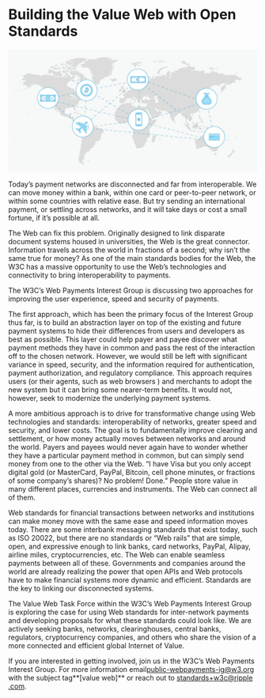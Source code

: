 # Building the Value Web with Open Standards

![The Value Web][1]

Today’s payment networks are disconnected and far from interoperable. We can
move money within a bank, within one card or peer-to-peer network, or within 
some countries with relative ease. But try sending an international payment, or 
settling across networks, and it will take days or cost a small fortune, if it’s
possible at all.

The Web can fix this problem. Originally designed to link disparate document
systems housed in universities, the Web is the great connector. Information 
travels across the world in fractions of a second; why isn’t the same true for 
money? As one of the main standards bodies for the Web, the W3C has a massive 
opportunity to use the Web’s technologies and connectivity to bring 
interoperability to payments.

The W3C’s Web Payments Interest Group is discussing two approaches for
improving the user experience, speed and security of payments.

The first approach, which has been the primary focus of the Interest Group thus
far, is to build an abstraction layer on top of the existing and future payment 
systems to hide their differences from users and developers as best as possible.
This layer could help payer and payee discover what payment methods they have in
common and pass the rest of the interaction off to the chosen network. However, 
we would still be left with significant variance in speed, security, and the 
information required for authentication, payment authorization, and regulatory 
compliance. This approach requires users (or their agents, such as web browsers
) and merchants to adopt the new system but it can bring some nearer-term 
benefits. It would not, however, seek to modernize the underlying payment 
systems.

A more ambitious approach is to drive for transformative change using Web
technologies and standards: interoperability of networks, greater speed and 
security, and lower costs. The goal is to fundamentally improve clearing and 
settlement, or how money actually moves between networks and around the world. 
Payers and payees would never again have to wonder whether they have a 
particular payment method in common, but can simply send money from one to the 
other via the Web. “I have Visa but you only accept digital gold (or MasterCard,
PayPal, Bitcoin, cell phone minutes, or fractions of some company’s shares)? No 
problem! Done.” People store value in many different places, currencies and 
instruments. The Web can connect all of them.

Web standards for financial transactions between networks and institutions can
make money move with the same ease and speed information moves today. There are 
some interbank messaging standards that exist today, such as ISO 20022, but 
there are no standards or “Web rails” that are simple, open, and expressive 
enough to link banks, card networks, PayPal, Alipay, airline miles, 
cryptocurrencies, etc. The Web can enable seamless payments between all of these.
Governments and companies around the world are already realizing the power that 
open APIs and Web protocols have to make financial systems more dynamic and 
efficient. Standards are the key to linking our disconnected systems.

The Value Web Task Force within the W3C’s Web Payments Interest Group is
exploring the case for using Web standards for inter-network payments and 
developing proposals for what these standards could look like. We are actively 
seeking banks, networks, clearinghouses, central banks, regulators, 
cryptocurrency companies, and others who share the vision of a more connected 
and efficient global Internet of Value.

If you are interested in getting involved, join us in the W3C’s Web Payments
Interest Group. For more information email<public-webpayments-ig@w3.org> with
the subject tag**[value web]** or reach out to [standards+w3c@ripple][2]
[.com][2].

 [1]: img/w3c-blog-post-image-1024x504.jpg
 [2]: mailto:standards+w3c@ripple.com
